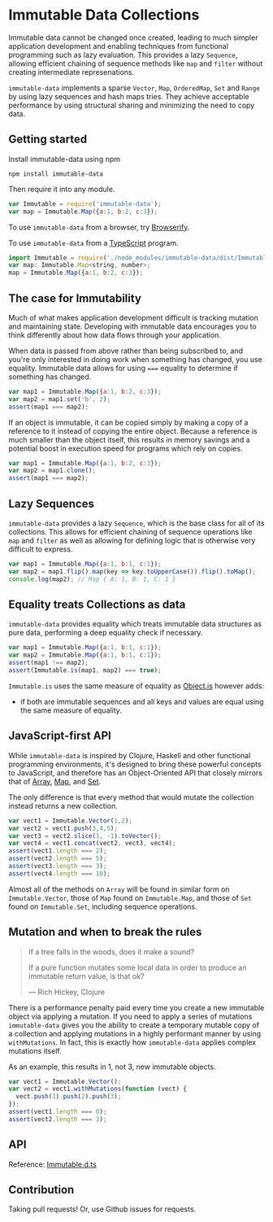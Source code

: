 Immutable Data Collections
==========================

Immutable data cannot be changed once created, leading to much simpler
application development and enabling techniques from functional programming such
as lazy evaluation. This provides a lazy `Sequence`, allowing efficient chaining
of sequence methods like `map` and `filter` without creating intermediate
represenations.

`immutable-data` implements a sparse `Vector`, `Map`, `OrderedMap`, `Set` and
`Range` by using lazy sequences and hash maps tries. They achieve acceptable
performance by using structural sharing and minimizing the need to copy data.


Getting started
---------------

Install immutable-data using npm

```shell
npm install immutable-data
```

Then require it into any module.

```javascript
var Immutable = require('immutable-data');
var map = Immutable.Map({a:1, b:2, c:3});
```

To use `immutable-data` from a browser, try [Browserify](http://browserify.org/).

To use `immutable-data` from a [TypeScript](http://www.typescriptlang.org/) program.

```javascript
import Immutable = require('./node_modules/immutable-data/dist/Immutable');
var map: Immutable.Map<string, number>;
map = Immutable.Map({a:1, b:2, c:3});
```


The case for Immutability
-------------------------

Much of what makes application development difficult is tracking mutation and
maintaining state. Developing with immutable data encourages you to think
differently about how data flows through your application.

When data is passed from above rather than being subscribed to, and you're only
interested in doing work when something has changed, you use equality. Immutable
data allows for using `===` equality to determine if something has changed.

```javascript
var map1 = Immutable.Map({a:1, b:2, c:3});
var map2 = map1.set('b', 2);
assert(map1 === map2);
```

If an object is immutable, it can be copied simply by making a copy of a
reference to it instead of copying the entire object. Because a reference is
much smaller than the object itself, this results in memory savings and a
potential boost in execution speed for programs which rely on copies.

```javascript
var map1 = Immutable.Map({a:1, b:2, c:3});
var map2 = map1.clone();
assert(map1 === map2);
```


Lazy Sequences
--------------

`immutable-data` provides a lazy `Sequence`, which is the base class for all of
its collections. This allows for efficient chaining of sequence operations like
`map` and `filter` as well as allowing for defining logic that is otherwise very
difficult to express.

```javascript
var map1 = Immutable.Map({a:1, b:1, c:1});
var map2 = map1.flip().map(key => key.toUpperCase()).flip().toMap();
console.log(map2); // Map { A: 1, B: 1, C: 1 }
```


Equality treats Collections as data
-----------------------------------

`immutable-data` provides equality which treats immutable data structures as
pure data, performing a deep equality check if necessary.

```javascript
var map1 = Immutable.Map({a:1, b:1, c:1});
var map2 = Immutable.Map({a:1, b:1, c:1});
assert(map1 !== map2);
assert(Immutable.is(map1, map2) === true);
```

`Immutable.is` uses the same measure of equality as [Object.is](https://developer.mozilla.org/en-US/docs/Web/JavaScript/Reference/Global_Objects/Object/is) however adds:

  * if both are immutable sequences and all keys and values are equal using the
    same measure of equality.


JavaScript-first API
--------------------

While `immutable-data` is inspired by Clojure, Haskell and other functional
programming environments, it's designed to bring these powerful concepts to
JavaScript, and therefore has an Object-Oriented API that closely mirrors that
of [Array](https://developer.mozilla.org/en-US/docs/Web/JavaScript/Reference/Global_Objects/Array),
[Map](https://developer.mozilla.org/en-US/docs/Web/JavaScript/Reference/Global_Objects/Map), and
[Set](https://developer.mozilla.org/en-US/docs/Web/JavaScript/Reference/Global_Objects/Set).

The only difference is that every method that would mutate the collection
instead returns a new collection.

```javascript
var vect1 = Immutable.Vector(1,2);
var vect2 = vect1.push(3,4,5);
var vect3 = vect2.slice(1, -1).toVector();
var vect4 = vect1.concat(vect2, vect3, vect4);
assert(vect1.length === 2);
assert(vect2.length === 5);
assert(vect3.length === 3);
assert(vect4.length === 10);
```

Almost all of the methods on `Array` will be found in similar form on
`Immutable.Vector`, those of `Map` found on `Immutable.Map`, and those of `Set`
found on `Immutable.Set`, including sequence operations.


Mutation and when to break the rules
------------------------------------

> If a tree falls in the woods, does it make a sound?
>
> If a pure function mutates some local data in order to produce an immutable
> return value, is that ok?
>
> — Rich Hickey, Clojure

There is a performance penalty paid every time you create a new immutable object
via applying a mutation. If you need to apply a series of mutations
`immutable-data` gives you the ability to create a temporary mutable copy of a
collection and applying mutations in a highly performant manner by using
`withMutations`. In fact, this is exactly how `immutable-data` applies complex
mutations itself.

As an example, this results in 1, not 3, new immutable objects.

```javascript
var vect1 = Immutable.Vector();
var vect2 = vect1.withMutations(function (vect) {
  vect.push(1).push(2).push(3);
});
assert(vect1.length === 0);
assert(vect2.length === 3);
```


API
---

Reference: [Immutable.d.ts](./type-definitions/Immutable.d.ts)


Contribution
------------

Taking pull requests! Or, use Github issues for requests.

